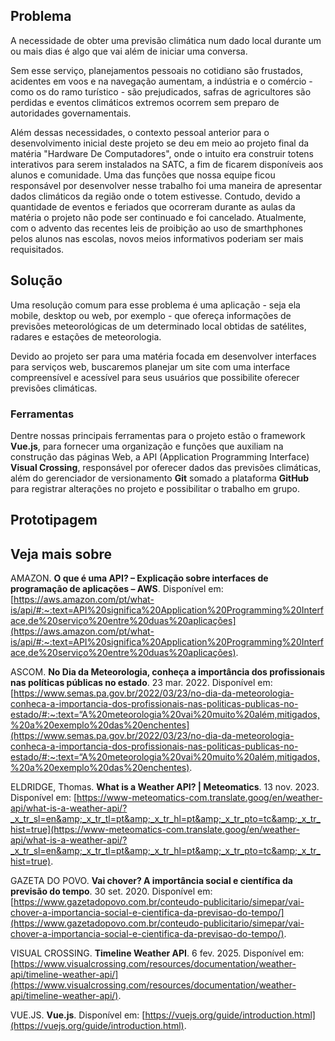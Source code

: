 ## Problema
A necessidade de obter uma previsão climática num dado local durante um ou mais dias é algo que vai além de iniciar uma conversa. 

Sem esse serviço, planejamentos pessoais no cotidiano são frustados, acidentes em voos e na navegação aumentam, a indústria e o comércio - como os do ramo turístico - são prejudicados, safras de agricultores são perdidas e eventos climáticos extremos ocorrem sem preparo de autoridades governamentais.

Além dessas necessidades, o contexto pessoal anterior para o desenvolvimento inicial deste projeto se deu em meio ao projeto final da matéria "Hardware De Computadores", onde o intuito era construir totens interativos para serem instalados na SATC, a fim de ficarem disponíveis aos alunos e comunidade. Uma das funções que nossa equipe ficou responsável por desenvolver nesse trabalho foi uma maneira de apresentar dados climáticos da região onde o totem estivesse. Contudo, devido a quantidade de eventos e feriados que ocorreram durante as aulas da matéria o projeto não pode ser continuado e foi cancelado. Atualmente, com o advento das recentes leis de proibição ao uso de smarthphones pelos alunos nas escolas, novos meios informativos poderiam ser mais requisitados.

## Solução
Uma resolução comum para esse problema é uma aplicação - seja ela mobile, desktop ou web, por exemplo - que ofereça informações de previsões meteorológicas de um determinado local obtidas de satélites, radares e estações de meteorologia.

Devido ao projeto ser para uma matéria focada em desenvolver interfaces para serviços web, buscaremos planejar um site com uma interface compreensível e acessível para seus usuários que possibilite oferecer previsões climáticas.
<!--
Adicionar um parágrafo com funcionalidades do sistema me parece bom
-->
### Ferramentas
Dentre nossas principais ferramentas para o projeto estão o framework **Vue.js**, para fornecer uma organização e funções que auxiliam na construção das páginas Web, a API (Application Programming Interface) **Visual Crossing**, responsável por oferecer dados das previsões climáticas, além do gerenciador de versionamento **Git** somado a plataforma **GitHub** para registrar alterações no projeto e possibilitar o trabalho em grupo.
## Prototipagem
<!--
É necessário alterar levemente o protótipo atual para a apresentação. Preciso o quanto antes aperfeiçoar a interface
-->
## Veja mais sobre

AMAZON. **O que é uma API? – Explicação sobre interfaces de programação de aplicações – AWS**. Disponível em: [https://aws.amazon.com/pt/what-is/api/#:~:text=API%20significa%20Application%20Programming%20Interface,de%20serviço%20entre%20duas%20aplicações](https://aws.amazon.com/pt/what-is/api/#:~:text=API%20significa%20Application%20Programming%20Interface,de%20serviço%20entre%20duas%20aplicações).

ASCOM. **No Dia da Meteorologia, conheça a importância dos profissionais nas políticas públicas no estado**. 23 mar. 2022. Disponível em: [https://www.semas.pa.gov.br/2022/03/23/no-dia-da-meteorologia-conheca-a-importancia-dos-profissionais-nas-politicas-publicas-no-estado/#:~:text=“A%20meteorologia%20vai%20muito%20além,mitigados,%20a%20exemplo%20das%20enchentes](https://www.semas.pa.gov.br/2022/03/23/no-dia-da-meteorologia-conheca-a-importancia-dos-profissionais-nas-politicas-publicas-no-estado/#:~:text=“A%20meteorologia%20vai%20muito%20além,mitigados,%20a%20exemplo%20das%20enchentes).

ELDRIDGE, Thomas. **What is a Weather API? | Meteomatics**. 13 nov. 2023. Disponível em: [https://www-meteomatics-com.translate.goog/en/weather-api/what-is-a-weather-api/?_x_tr_sl=en&amp;_x_tr_tl=pt&amp;_x_tr_hl=pt&amp;_x_tr_pto=tc&amp;_x_tr_hist=true](https://www-meteomatics-com.translate.goog/en/weather-api/what-is-a-weather-api/?_x_tr_sl=en&amp;_x_tr_tl=pt&amp;_x_tr_hl=pt&amp;_x_tr_pto=tc&amp;_x_tr_hist=true).

GAZETA DO POVO. **Vai chover? A importância social e científica da previsão do tempo**. 30 set. 2020. Disponível em: [https://www.gazetadopovo.com.br/conteudo-publicitario/simepar/vai-chover-a-importancia-social-e-cientifica-da-previsao-do-tempo/](https://www.gazetadopovo.com.br/conteudo-publicitario/simepar/vai-chover-a-importancia-social-e-cientifica-da-previsao-do-tempo/).

VISUAL CROSSING. **Timeline Weather API**. 6 fev. 2025. Disponível em: [https://www.visualcrossing.com/resources/documentation/weather-api/timeline-weather-api/](https://www.visualcrossing.com/resources/documentation/weather-api/timeline-weather-api/).

VUE.JS. **Vue.js**. Disponível em: [https://vuejs.org/guide/introduction.html](https://vuejs.org/guide/introduction.html).
